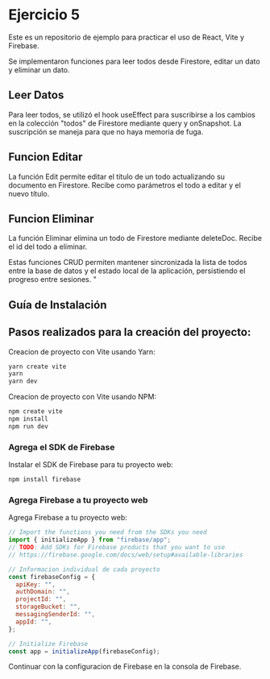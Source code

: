 # Ejercicio 5

Este es un repositorio de ejemplo para practicar el uso de React, Vite y Firebase.

Se implementaron funciones para leer todos desde Firestore, editar un dato y eliminar un dato. 
## Leer Datos
Para leer todos, se utilizó el hook useEffect para suscribirse a los cambios en la colección "todos" de Firestore mediante  query y onSnapshot. La suscripción se maneja para que no haya memoria de fuga. 
##  Funcion Editar
La función Edit permite editar el título de un todo actualizando su documento en Firestore. Recibe como parámetros el todo a editar y el nuevo título. 
## Funcion Eliminar
La función Eliminar elimina un todo de Firestore mediante deleteDoc. Recibe el id del todo a eliminar.

 Estas funciones CRUD permiten mantener sincronizada la lista de todos entre la base de datos y el estado local de la aplicación, persistiendo el progreso entre sesiones. "

## Guía de Instalación

## Pasos realizados para la creación del proyecto:

Creacion de proyecto con Vite usando Yarn:

```bash
yarn create vite
yarn
yarn dev
```

Creacion de proyecto con Vite usando NPM:

```bash
npm create vite
npm install
npm run dev
```

### Agrega el SDK de Firebase

Instalar el SDK de Firebase para tu proyecto web:

```bash
npm install firebase
```

### Agrega Firebase a tu proyecto web

Agrega Firebase a tu proyecto web:

```javascript
// Import the functions you need from the SDKs you need
import { initializeApp } from "firebase/app";
// TODO: Add SDKs for Firebase products that you want to use
// https://firebase.google.com/docs/web/setup#available-libraries

// Informacion individual de cada proyecto
const firebaseConfig = {
  apiKey: "",
  authDomain: "",
  projectId: "",
  storageBucket: "",
  messagingSenderId: "",
  appId: "",
};

// Initialize Firebase
const app = initializeApp(firebaseConfig);
```

Continuar con la configuracion de Firebase en la consola de Firebase.
